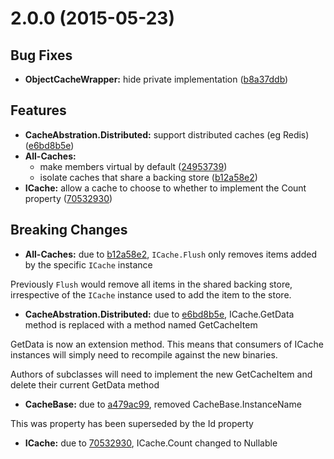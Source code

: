 <a name="2.0.0"></a>
# 2.0.0 (2015-05-23)


## Bug Fixes

- **ObjectCacheWrapper:** hide private implementation
  ([b8a37ddb](https://github.com/christianacca/Cache-Abstraction/commit/b8a37ddb90461889620e44596e05932a6dd05c88))


## Features

- **CacheAbstration.Distributed:** support distributed caches (eg Redis)
  ([e6bd8b5e](https://github.com/christianacca/Cache-Abstraction/commit/e6bd8b5ee80ca1c7dc9c41ecf0ee94ce349f3d84))
- **All-Caches:**
  - make members virtual by default
  ([24953739](https://github.com/christianacca/Cache-Abstraction/commit/2495373929507479caebc1b29d4ec3d26b6809c9))
  - isolate caches that share a backing store
  ([b12a58e2](https://github.com/christianacca/Cache-Abstraction/commit/b12a58e24e5da14d400b38147ace76bb6f2d78ff))
- **ICache:** allow a cache to choose to whether to implement the Count property
  ([70532930](https://github.com/christianacca/Cache-Abstraction/commit/70532930dbef5f7d81d4363615d5233234b5c4ab))


## Breaking Changes

- **All-Caches:** due to [b12a58e2](https://github.com/christianacca/Cache-Abstraction/commit/b12a58e24e5da14d400b38147ace76bb6f2d78ff),
  `ICache.Flush` only removes items added by the specific `ICache` instance

Previously `Flush` would remove all items in the shared backing store, irrespective
of the `ICache` instance used to add the item to the store.

- **CacheAbstration.Distributed:** due to [e6bd8b5e](https://github.com/christianacca/Cache-Abstraction/commit/e6bd8b5ee80ca1c7dc9c41ecf0ee94ce349f3d84),
  ICache.GetData<T> method is replaced with a method named GetCacheItem<T>

GetData<T> is now an extension method. This means that consumers of ICache instances
will simply need to recompile against the new binaries.

Authors of subclasses will need to implement the new GetCacheItem<T> and delete their current
GetData<T> method

- **CacheBase:** due to [a479ac99](https://github.com/christianacca/Cache-Abstraction/commit/a479ac990b603fce179bea250e195ed0d4b0e3ce),
  removed CacheBase.InstanceName

This was property has been superseded by the Id property

- **ICache:** due to [70532930](https://github.com/christianacca/Cache-Abstraction/commit/70532930dbef5f7d81d4363615d5233234b5c4ab),
  ICache.Count changed to Nullable<int>


